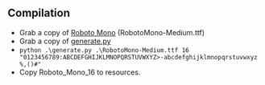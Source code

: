 ## Compilation
- Grab a copy of [Roboto Mono](https://fonts.google.com/specimen/Roboto+Mono?query=mono#standard-styles) (RobotoMono-Medium.ttf)
- Grab a copy of [generate.py](https://github.com/gregoiresage/fitfont)
- `python .\generate.py .\RobotoMono-Medium.ttf 16 "0123456789:ABCDEFGHIJKLMNOPQRSTUVWXYZ>-abcdefghijklmnopqrstuvwxyz %,()#"`
- Copy Roboto_Mono_16 to resources.
